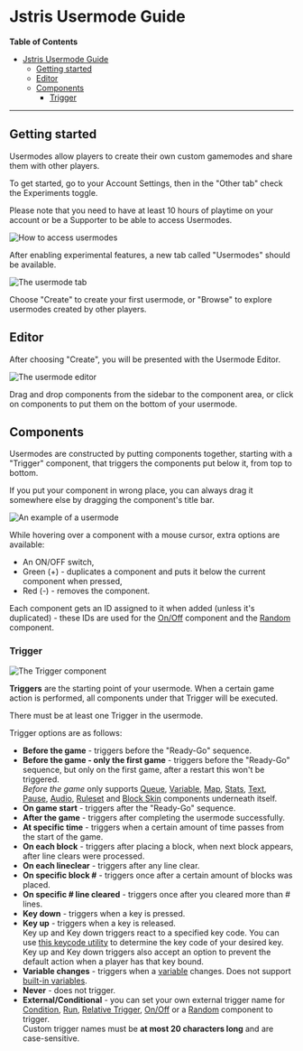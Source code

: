 # Jstris Usermode Guide

**Table of Contents**
- [Jstris Usermode Guide](#jstris-usermode-guide)
  - [Getting started](#getting-started)
  - [Editor](#editor)
  - [Components](#components)
    - [Trigger](#trigger)

- - - 
## Getting started

Usermodes allow players to create their own custom gamemodes and share them with other players.

To get started, go to your Account Settings, then in the "Other tab" check the Experiments toggle.

Please note that you need to have at least 10 hours of playtime on your account or be a Supporter to be able to access Usermodes.

![][access_usermodes]

After enabling experimental features, a new tab called "Usermodes" should be available.

![][usermodes_tab]

Choose "Create" to create your first usermode, or "Browse" to explore usermodes created by other players.

## Editor

After choosing "Create", you will be presented with the Usermode Editor.

![][editor]

Drag and drop components from the sidebar to the component area, or click on components to put them on the bottom of your usermode.

## Components

Usermodes are constructed by putting components together, starting with a "Trigger" component, that triggers the components put below it, from top to bottom.

If you put your component in wrong place, you can always drag it somewhere else by dragging the component's title bar.

![][mode_example]

While hovering over a component with a mouse cursor, extra options are available:
- An ON/OFF switch,
- Green (+) - duplicates a component and puts it below the current component when pressed,
- Red (-) - removes the component.

Each component gets an ID assigned to it when added (unless it's duplicated) - these IDs are used for the [On/Off](#on-off) component and the [Random](#random) component.

### Trigger

![][comp_trigger]

**Triggers** are the starting point of your usermode. When a certain game action is performed, all components under that Trigger will be executed.

There must be at least one Trigger in the usermode.

Trigger options are as follows:
- **Before the game** - triggers before the "Ready-Go" sequence.<br>
- **Before the game - only the first game** - triggers before the "Ready-Go" sequence, but only on the first game, after a restart this won't be triggered.<br>
  *Before the game* only supports [Queue](#queue), [Variable](#variable), [Map](#map), [Stats](#stats), [Text](#text), [Pause](#pause), [Audio](#audio), [Ruleset](#ruleset) and [Block Skin](#block-skin) components underneath itself.
- **On game start** - triggers after the "Ready-Go" sequence.
- **After the game** - triggers after completing the usermode successfully.
- **At specific time** - triggers when a certain amount of time passes from the start of the game.
- **On each block** - triggers after placing a block, when next block appears, after line clears were processed.
- **On each lineclear** - triggers after any line clear.
- **On specific block #** - triggers once after a certain amount of blocks was placed.
- **On specific # line cleared** - triggers once after you cleared more than # lines.
- **Key down** - triggers when a key is pressed.
- **Key up** - triggers when a key is released.<br>
  Key up and Key down triggers react to a specified key code. You can use [this keycode utility](https://www.toptal.com/developers/keycode) to determine the key code of your desired key.<br>
  Key up and Key down triggers also accept an option to prevent the default action when a player has that key bound.
- **Variable changes** - triggers when a [variable](#variable) changes. Does not support [built-in variables](#built-in-variables).
- **Never** - does not trigger.
- **External/Conditional** - you can set your own external trigger name for [Condition](#condition), [Run](#run), [Relative Trigger](#relative-trigger), [On/Off](#on-off) or a [Random](#random) component to trigger.<br>
Custom trigger names must be **at most 20 characters long** and are case-sensitive.



[access_usermodes]: ./images/access_usermodes.png "How to access usermodes"
[usermodes_tab]: ./images/usermodes_tab.png "The usermode tab"
[editor]: ./images/editor.png "The usermode editor"
[mode_example]: ./images/mode_example.png "An example of a usermode"
[comp_trigger]: ./images/comp_trigger.png "The Trigger component"
[comp_queue]: ./images/comp_queue.png "The Queue component"
[comp_queue_plus]: ./images/comp_queue_plus.png "The Queue component with extended input capabilities"
[comp_cond]: ./images/comp_cond.png "The Condtion component"
[comp_variable]: ./images/comp_variable.png "The Variable component"
[comp_map]: ./images/comp_map.png "The Map component"
[comp_stats]: ./images/comp_stats.png "The Stats component"
[comp_text]: ./images/comp_text.png "The Text component"
[comp_pause]: ./images/comp_pause.png "The Pause component"
[comp_audio]: ./images/comp_audio.png "The Audio component"
[comp_attack]: ./images/comp_attack.png "The Attack component"
[comp_ruleset]: ./images/comp_ruleset.png "The Ruleset component"
[comp_skin]: ./images/comp_skin.png "The Block Skin component"
[comp_run]: ./images/comp_run.png "The Run component"
[comp_relative]: ./images/comp_replative.png "The Relative Trigger component"
[comp_switch]: ./images/comp_switch.png "The On/Off (Component Switch) component"
[comp_random]: ./images/comp_random.png "The Random component"
